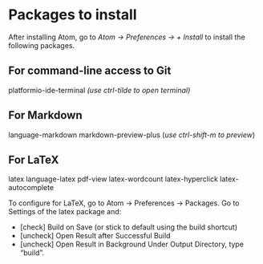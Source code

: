 # Packages to install
After installing Atom, go to _Atom -> Preferences -> + Install_ to install the following packages.

## For command-line access to Git
platformio-ide-terminal
_(use ctrl-tilde to open terminal)_

## For Markdown
language-markdown
markdown-preview-plus
(_use ctrl-shift-m to preview_)

## For LaTeX
latex
language-latex
pdf-view
latex-wordcount
latex-hyperclick
latex-autocomplete

To configure for LaTeX, go to Atom -> Preferences -> Packages.
Go to Settings of the latex package and:
- [check] Build on Save (or stick to default using the build shortcut)
- [uncheck] Open Result after Successful Build
- [uncheck] Open Result in Background
Under Output Directory, type “build”.
